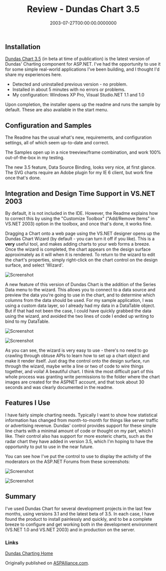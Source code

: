 ﻿---
title: Review - Dundas Chart 3.5
date: "2003-07-27T00:00:00.0000000"
description: A review of Dundas Chart 3.5, covering installation, documentation, getting started and some simple usage scenarios.
featuredImage: /img/dundas-chart.png
---

## Installation

[Dundas Chart 3.5](http://www.dundas.com/index.aspx?Section=ChartHome&body=body.htm) (in beta at time of publication) is the latest version of Dundas' Charting component for ASP.NET. I've had the opportunity to use it for some simple real-world applications I've been building, and I thought I'd share my experiences here.

- Detected and uninstalled previous version - no problem.
- Installed in about 5 minutes with no errors or problems.
- My configuration: Windows XP Pro, Visual Studio.NET 1.1 and 1.0

Upon completion, the installer opens up the readme and runs the sample by default. These are also available in the start menu.

## Configuration and Samples

The Readme has the usual what's new, requirements, and configuration settings, all of which seem up-to-date and correct.

The Samples open up in a nice treeview/frame combination, and work 100% out-of-the-box in my testing.

The new 3.5 feature, Data Source Binding, looks very nice, at first glance. The SVG charts require an Adobe plugin for my IE 6 client, but work fine once that's done.

## Integration and Design Time Support in VS.NET 2003

By default, it is not included in the IDE. However, the Readme explains how to correct this by using the "Customize Toolbox" ("Add/Remove Items" in VS.NET 2003) option in the toolbox, and once that's done, it works fine.

Dragging a Chart onto a web page using the VS.NET designer opens up the Dundas Chart Wizard (by default - you can turn it off if you like). This is a **very** useful tool, and makes adding charts to your web forms a breeze. Once the wizard is completed, the chart appears on the design surface approximately as it will when it is rendered. To return to the wizard to edit the chart's properties, simply right-click on the chart control on the design surface, and select 'Wizard'.

![Screenshot](/img/dundas-chart-1.gif)

A new feature of this version of Dundas Chart is the addition of the Series Data menu to the wizard. This allows you to connect to a data source and preview the data you're going to use in the chart, and to determine which columns from the data should be used. For my sample application, I was using a custom data layer, so I already had my data in a DataTable object. But if that had not been the case, I could have quickly grabbed the data using the wizard, and avoided the two lines of code I ended up writing to bind to my DataTable.

![Screenshot](/img/dundas-chart-2.gif)

![Screenshot](/img/dundas-chart-3.gif)

As you can see, the wizard is very easy to use - there's no need to go crawling through obtuse APIs to learn how to set up a chart object and make it render itself. Just drag the control onto the design surface, run through the wizard, maybe write a line or two of code to wire things together, and voila! A beautiful chart. I think the most difficult part of this whole process was granting write permissions to the folder where the chart images are created for the ASPNET account, and that took about 30 seconds and was clearly documented in the readme.

## Features I Use

I have fairly simple charting needs. Typically I want to show how statistical information has changed from month-to-month for things like server traffic or advertising revenue. Dundas' control provides support for these simple line charts with a minimal amount of code or thought on my part, which I like. Their control also has support for more esoteric charts, such as the radar chart they have added in version 3.5, which I'm hoping to have the opportunity to put to use in the near future.

You can see how I've put the control to use to display the activity of the moderators on the ASP.NET Forums from these screenshots:

![Screenshot](/img/dundas-chart-4.gif)

![Screenshot](/img/dundas-chart-5.gif)

## Summary

I've used Dundas Chart for several development projects in the last few months, using versions 3.1 and the latest beta of 3.5. In each case, I have found the product to install painlessly and quickly, and to be a complete breeze to configure and get working both in the development environment (VS.NET 1.0 and VS.NET 2003) and in production on the server.

### Links

[Dundas Charting Home](http://www.dundas.com/index.aspx?Section=ChartHome&body=body.htm)

Originally published on [ASPAlliance.com](http://aspalliance.com/209_Review_Dundas_Chart_35).

